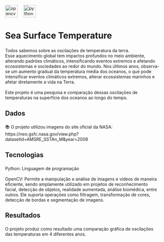 <div align="left">
  <img src="https://img.shields.io/badge/OpenCV-5C3EE8?logo=opencv&logoColor=white&style=for-the-badge" height="40" alt="opencv logo"  />
  <img width="12" />
  <img src="https://img.shields.io/badge/Python-3776AB?logo=python&logoColor=white&style=for-the-badge" height="40" alt="python logo"  />
</div>

###

<h1 align="left">Sea Surface Temperature</h1>

###

<p align="left">Todos sabemos sobre as oscilações de temperatura da terra.<br>Esse aquecimento global tem impactos profundos no meio ambiente, alterando padrões climáticos, intensificando eventos extremos e afetando ecossistemas e sociedades ao redor do mundo. Nos últimos anos, observa-se um aumento gradual da temperatura média dos oceanos, o que pode intensificar eventos climáticos extremos, alterar ecossistemas marinhos e afetar diretamente a vida na Terra.<br><br>Este projeto é uma pesquisa e comparação dessas oscilações de temperaturas na superfície dos oceanos ao longo do tempo.</p>

###

<h2 align="left">Dados</h2>

###

<p align="left">📚 O projeto utilizou imagens do site oficial da NASA: https://neo.gsfc.nasa.gov/view.php?datasetId=AMSRE_SSTAn_M&year=2008</p>

###

<h2 align="left">Tecnologias</h2>

###

<p align="left">Python: Linguagem de programação<br><br>OpenCV: Permite a manipulação e análise de imagens e vídeos de maneira eficiente, sendo amplamente utilizado em projetos de reconhecimento facial, detecção de objetos, realidade aumentada, análise biomédica, entre outros. Ele suporta operações como filtragem, transformação de cores, detecção de bordas e segmentação de imagens.</p>

###

<h2 align="left">Resultados</h2>

###

<p align="left">O projeto produz como resultado uma comparação gráfica de oscilações das temperaturas em 4 diferentes anos.</p>

###
